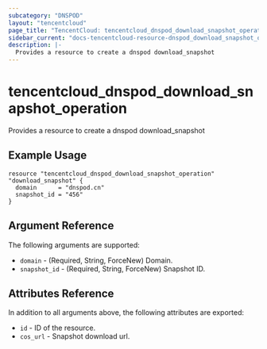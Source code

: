 ```yaml
---
subcategory: "DNSPOD"
layout: "tencentcloud"
page_title: "TencentCloud: tencentcloud_dnspod_download_snapshot_operation"
sidebar_current: "docs-tencentcloud-resource-dnspod_download_snapshot_operation"
description: |-
  Provides a resource to create a dnspod download_snapshot
---
```


# tencentcloud_dnspod_download_snapshot_operation

Provides a resource to create a dnspod download_snapshot

## Example Usage

```hcl
resource "tencentcloud_dnspod_download_snapshot_operation" "download_snapshot" {
  domain      = "dnspod.cn"
  snapshot_id = "456"
}
```

## Argument Reference

The following arguments are supported:

* `domain` - (Required, String, ForceNew) Domain.
* `snapshot_id` - (Required, String, ForceNew) Snapshot ID.

## Attributes Reference

In addition to all arguments above, the following attributes are exported:

* `id` - ID of the resource.
* `cos_url` - Snapshot download url.


